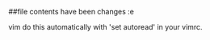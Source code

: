 ##file contents have been changes 
:e

vim do this automatically with 'set autoread' in your vimrc.
